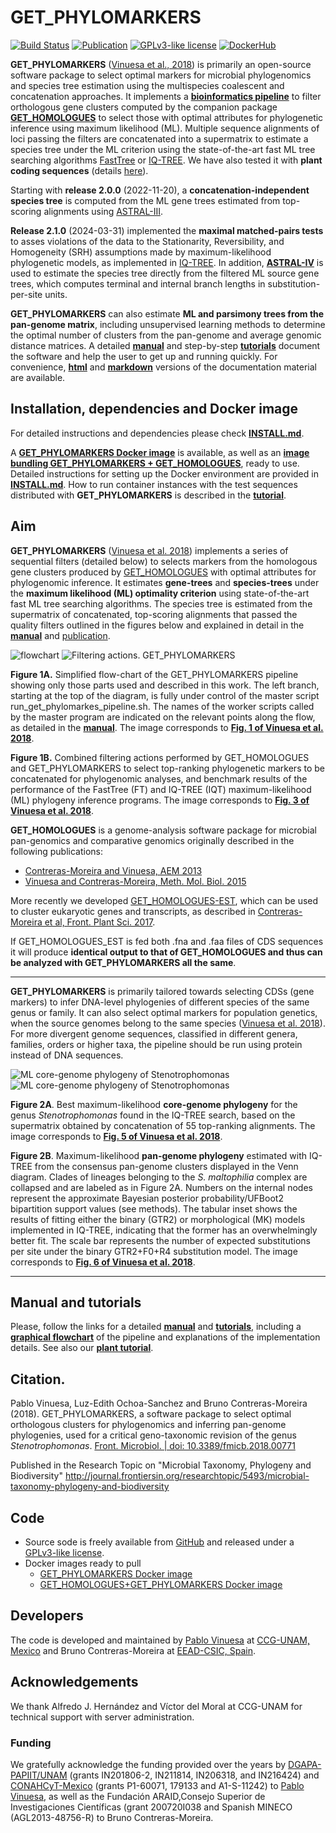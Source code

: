 # GET_PHYLOMARKERS

[![Build Status](https://app.travis-ci.com/vinuesa/get_phylomarkers.svg?branch=master)](https://travis-ci.com/vinuesa/get_phylomarkers)
[![Publication](https://img.shields.io/badge/DOI-10.3389/fmicb.2018.00771-blue)](https://doi.org/10.3389/fmicb.2018.00771)
[![GPLv3-like license](https://img.shields.io/badge/License-GPLv3-blue.svg)](./LICENSE.txt)
[![DockerHub](https://badgen.net/badge/icon/docker?icon=docker&label)](https://hub.docker.com/r/vinuesa/get_phylomarkers)


**GET_PHYLOMARKERS** ([Vinuesa et al., 2018](https://www.frontiersin.org/articles/10.3389/fmicb.2018.00771/full)) is primarily an open-source software package to select optimal markers for microbial phylogenomics and species tree estimation using the multispecies coalescent and concatenation approaches. It implements a [**bioinformatics pipeline**](https://vinuesa.github.io/get_phylomarkers/#brief-presentation-and-graphical-overview-of-the-pipeline) to filter orthologous gene clusters computed by the companion package [**GET_HOMOLOGUES**](https://github.com/eead-csic-compbio/get_homologues) to select those with optimal attributes for phylogenetic inference using maximum likelihood (ML). Multiple sequence alignments of loci passing the filters are concatenated into a supermatrix to estimate a species tree under the ML criterion using the state-of-the-art fast ML tree searching algorithms [FastTree](http://www.microbesonline.org/fasttree) or [IQ-TREE](http://www.iqtree.org). We have also tested it with **plant coding sequences** (details [here](https://github.com/vinuesa/get_phylomarkers?tab=readme-ov-file#manual-and-tutorials)).

Starting with **release 2.0.0** (2022-11-20), a **concatenation-independent species tree** is computed from the ML gene trees estimated from top-scoring alignments using [ASTRAL-III](https://github.com/smirarab/ASTRAL). 

 **Release 2.1.0** (2024-03-31) implemented the **maximal matched-pairs tests** to asses violations of the data to the Stationarity, Reversibility, and Homogeneity (SRH) assumptions made by maximum-likelihood phylogenetic models, as implemented in [IQ-TREE](http://www.iqtree.org/). In addition, [**ASTRAL-IV**](https://github.com/chaoszhang/ASTER/blob/master/tutorial/astral4.md) is used to estimate the species tree directly from the filtered ML source gene trees, which computes terminal and internal branch lengths in substitution-per-site units.

 **GET_PHYLOMARKERS** can also estimate **ML and parsimony trees from the pan-genome matrix**, including unsupervised learning methods to determine the optimal number of clusters from the pan-genome and average genomic distance matrices. A detailed [**manual**](https://vinuesa.github.io/get_phylomarkers/#get_phylomarkers-manual) and step-by-step [**tutorials**](https://vinuesa.github.io/get_phylomarkers/#get_phylomarkers-tutorial) document the software and help the user to get up and running quickly. For convenience, [**html**](https://vinuesa.github.io/get_phylomarkers/) and [**markdown**](https://github.com/vinuesa/get_phylomarkers/blob/master/docs/GET_PHYLOMARKERS_manual.md) versions of the documentation material are available.


## Installation, dependencies and Docker image

For detailed instructions and dependencies please check [**INSTALL.md**](INSTALL.md).

A [**GET_PHYLOMARKERS Docker image**](https://hub.docker.com/r/vinuesa/get_phylomarkers) is available, as well as an [**image bundling GET_PHYLOMARKERS + 
 GET_HOMOLOGUES**](https://github.com/eead-csic-compbio/get_homologues), ready to use. Detailed instructions for setting up the Docker environment are provided in [**INSTALL.md**](INSTALL.md). How to run container instances with the test sequences distributed with **GET_PHYLOMARKERS** is described in the [**tutorial**](https://vinuesa.github.io/get_phylomarkers/#get_phylomarkers-tutorial).

## Aim
**GET_PHYLOMARKERS** ([Vinuesa et al. 2018](https://www.frontiersin.org/articles/10.3389/fmicb.2018.00771/full)) implements a series of sequential filters (detailed below) to selects markers from the homologous gene clusters produced by [GET_HOMOLOGUES](https://github.com/eead-csic-compbio/get_homologues) with optimal attributes for phylogenomic inference. It estimates **gene-trees** and **species-trees** under the **maximum likelihood (ML) optimality criterion** using state-of-the-art fast ML tree searching algorithms. The species tree is estimated from the supermatrix of concatenated, top-scoring alignments that passed the quality filters outlined in the figures below and explained in detail in the [**manual**](https://vinuesa.github.io/get_phylomarkers/#get_phylomarkers-manual) and [publication](https://www.frontiersin.org/articles/10.3389/fmicb.2018.00771/full).

![**flowchart**](./pics/fmicb-09-00771-g001.jpg) ![**Filtering actions.** GET_PHYLOMARKERS](./pics/fmicb-09-00771-g003.jpg) 

<b>Figure 1A.</b> Simplified flow-chart of the GET_PHYLOMARKERS pipeline showing only those parts used and described in this work. The left branch, starting at the top of the diagram, is fully under control of the master script run_get_phylomarkes_pipeline.sh. The names of the worker scripts called by the master program are indicated on the relevant points along the flow, as detailed in the [**manual**](https://vinuesa.github.io/get_phylomarkers/#get_phylomarkers-manual). The image corresponds to [**Fig. 1 of Vinuesa et al. 2018**](https://www.frontiersin.org/files/Articles/351767/fmicb-09-00771-HTML/image_m/fmicb-09-00771-g001.jpg).

<b>Figure 1B.</b> Combined filtering actions performed by GET_HOMOLOGUES and GET_PHYLOMARKERS to select top-ranking phylogenetic markers to be concatenated for phylogenomic analyses, and benchmark results of the performance of the FastTree (FT) and IQ-TREE (IQT) maximum-likelihood (ML) phylogeny inference programs. The image corresponds to [**Fig. 3 of Vinuesa et al. 2018**](https://www.frontiersin.org/files/Articles/351767/fmicb-09-00771-HTML/image_m/fmicb-09-00771-g003.jpg).


**GET_HOMOLOGUES** is a genome-analysis software package for microbial pan-genomics and comparative genomics originally described in the following publications: 

- [Contreras-Moreira and Vinuesa, AEM 2013](https://www.ncbi.nlm.nih.gov/pubmed/24096415)
- [Vinuesa and Contreras-Moreira, Meth. Mol. Biol. 2015](https://www.ncbi.nlm.nih.gov/pubmed/25343868) 

More recently we developed [GET_HOMOLOGUES-EST](https://github.com/eead-csic-compbio/get_homologues), 
which can be used to cluster eukaryotic genes and transcripts, as described in [Contreras-Moreira et al, Front. Plant Sci. 2017](http://journal.frontiersin.org/article/10.3389/fpls.2017.00184/full). 

If GET_HOMOLOGUES_EST is fed both .fna and .faa files of CDS sequences it will produce **identical output to that of GET_HOMOLOGUES and thus can be analyzed with GET_PHYLOMARKERS all the same**.

* * *

**GET_PHYLOMARKERS** is primarily tailored towards selecting CDSs (gene markers) to infer DNA-level phylogenies of different species of the same genus or family. It can also select optimal markers for population genetics, when the source genomes belong to the same species ([Vinuesa et al. 2018](https://www.frontiersin.org/articles/10.3389/fmicb.2018.00771/full)).
For more divergent genome sequences, classified in different genera, families, orders or higher taxa,
the pipeline should be run using protein instead of DNA sequences.

![ML core-genome phylogeny of Stenotrophomonas](./pics/fmicb-09-00771-g005.jpg) ![ML core-genome phylogeny of Stenotrophomonas](./pics/fmicb-09-00771-g006.jpg)

<b>Figure 2A</b>. Best maximum-likelihood **core-genome phylogeny** for the genus <i>Stenotrophomonas</i> found in the IQ-TREE search, based on the supermatrix obtained by concatenation of 55 top-ranking alignments. The image corresponds to [**Fig. 5 of Vinuesa et al. 2018**](https://www.frontiersin.org/files/Articles/351767/fmicb-09-00771-HTML/image_m/fmicb-09-00771-g005.jpg).

<b>Figure 2B</b>. Maximum-likelihood **pan-genome phylogeny** estimated with IQ-TREE from the consensus pan-genome clusters displayed in the Venn diagram. Clades of lineages belonging to the *S. maltophilia* complex are collapsed and are labeled as in Figure 2A. Numbers on the internal nodes represent the approximate Bayesian posterior probability/UFBoot2 bipartition support values (see methods). The tabular inset shows the results of fitting either the binary (GTR2) or morphological (MK) models implemented in IQ-TREE, indicating that the former has an overwhelmingly better fit. The scale bar represents the number of expected substitutions per site under the binary GTR2+F0+R4 substitution model.  The image corresponds to [**Fig. 6 of Vinuesa et al. 2018**](https://www.frontiersin.org/files/Articles/351767/fmicb-09-00771-HTML/image_m/fmicb-09-00771-g006.jpg).

* * * 

## Manual and tutorials

Please, follow the links for a detailed [**manual**](https://vinuesa.github.io/get_phylomarkers/#get_phylomarkers-manual) and [**tutorials**](https://vinuesa.github.io/get_phylomarkers/#get_phylomarkers-tutorial), including a [**graphical flowchart**](https://vinuesa.github.io/get_phylomarkers/#brief-presentation-and-graphical-overview-of-the-pipeline) of the pipeline and explanations of the implementation details. 
See also our [**plant tutorial**](http://eead-csic-compbio.github.io/get_homologues/plant_pangenome/protocol.html#downstream-phylogenomic-analyses).

## Citation.

Pablo Vinuesa, Luz-Edith Ochoa-Sanchez and Bruno Contreras-Moreira (2018).
GET_PHYLOMARKERS, a software package to select optimal orthologous clusters for phylogenomics 
and inferring pan-genome phylogenies, used for a critical geno-taxonomic revision of the 
genus *Stenotrophomonas*. [Front. Microbiol. | doi: 10.3389/fmicb.2018.00771](https://doi.org/10.3389/fmicb.2018.00771) 

Published in the Research Topic on "Microbial Taxonomy, Phylogeny and Biodiversity"
http://journal.frontiersin.org/researchtopic/5493/microbial-taxonomy-phylogeny-and-biodiversity

## Code

- Source sode is freely available from [GitHub](https://github.com/vinuesa/get_phylomarkers) and released under a [GPLv3-like license](./LICENSE.txt).
- Docker images ready to pull
    - [GET_PHYLOMARKERS Docker image](https://hub.docker.com/repository/docker/vinuesa/get_phylomarkers)
    - [GET_HOMOLOGUES+GET_PHYLOMARKERS Docker image](https://hub.docker.com/r/csicunam/get_homologues)

## Developers

The code is developed and maintained by [Pablo Vinuesa](https://www.ccg.unam.mx/~vinuesa/) 
at [CCG-UNAM, Mexico](https://www.ccg.unam.mx) and 
Bruno Contreras-Moreira  at [EEAD-CSIC, Spain](https://www.eead.csic.es/compbio). 

## Acknowledgements

We thank Alfredo J. Hernández and Víctor del Moral at CCG-UNAM for technical support with server administration.

### Funding
We gratefully acknowledge the funding provided over the years by [DGAPA-PAPIIT/UNAM](https://dgapa.unam.mx/index.php/impulso-a-la-investigacion/papiit) (grants IN201806-2, IN211814, IN206318, and IN216424) and [CONAHCyT-Mexico](https://conahcyt.mx/) (grants P1-60071, 179133 and A1-S-11242) to [Pablo Vinuesa](https://www.ccg.unam.mx/~vinuesa/), as well as the Fundación ARAID,Consejo  Superior  de Investigaciones Científicas (grant 200720I038 and Spanish MINECO (AGL2013-48756-R) to Bruno Contreras-Moreira.

